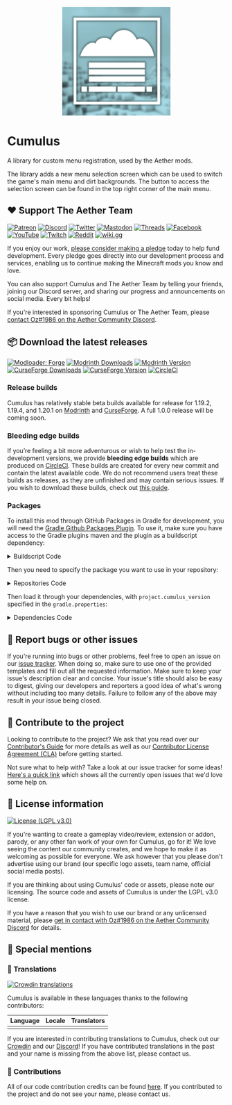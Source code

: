 <p align="center"><img width="250" height="250" src="assets/logo.webp"></p>

# Cumulus

A library for custom menu registration, used by the Aether mods.

The library adds a new menu selection screen which can be used to switch the game's main menu and dirt backgrounds. The button to access the selection screen can be found in the top right corner of the main menu.

## :heart: Support The Aether Team

[![Patreon](https://img.shields.io/endpoint.svg?url=https%3A%2F%2Fshieldsio-patreon.vercel.app%2Fapi%3Fusername%3DTheAetherTeam%26type%3Dpatrons&style=flat-square&logoColor=white)](https://patreon.com/TheAetherTeam)
[![Discord](https://img.shields.io/discord/118816101936267265.svg?label=discord&logoColor=FFFFFF&logo=discord&color=7289DA&style=flat-square)](https://discord.gg/aethermod)
[![Twitter](https://img.shields.io/badge/twitter-@DevAether-lightgrey?style=flat-square&logo=twitter&color=1DA1F2&logoColor=white)](https://twitter.com/DevAether)
[![Mastodon](https://img.shields.io/mastodon/follow/110581810287361848?domain=https%3A%2F%2Fmastodon.gamedev.place%2F&style=flat-square&logo=mastodon&logoColor=white&label=mastodon&color=858AFA)](https://mastodon.gamedev.place/@DevAether)
[![Threads](https://custom-icon-badges.demolab.com/badge/threads-devaether-green?logo=instagram-threads&style=flat-square&color=000000)](https://www.threads.net/@devaether)
[![Facebook](https://img.shields.io/badge/facebook-AetherMod-blue?logo=facebook&style=flat-square&color=1877F2&logoColor=white)](https://www.facebook.com/AetherMod)
[![YouTube](https://img.shields.io/badge/youtube-@DevAether-blue?color=FF0000&label=youtube&logo=youtube&style=flat-square)](https://www.youtube.com/@DevAether)
[![Twitch](https://img.shields.io/twitch/status/theaetherteam?logo=twitch&style=flat-square&logoColor=white)](https://www.twitch.tv/theaetherteam)
[![Reddit](https://img.shields.io/reddit/subreddit-subscribers/TheAether?color=FF4500&label=reddit&logo=reddit&style=flat-square&logoColor=white)](https://www.reddit.com/r/TheAether/)
[![wiki.gg](https://custom-icon-badges.demolab.com/badge/wiki.gg-aether-green?logo=wikigg&style=flat-square&color=FF1980)](https://aether.wiki.gg/)

If you enjoy our work, [please consider making a pledge](https://patreon.com/TheAetherTeam) today to help fund development. Every pledge goes directly into our development process and services, enabling us to continue making the Minecraft mods you know and love.

You can also support Cumulus and The Aether Team by telling your friends, joining our Discord server, and sharing our progress and announcements on social media. Every bit helps!

If you're interested in sponsoring Cumulus or The Aether Team, please [contact Oz#1986 on the Aether Community Discord](https://discord.gg/aethermod).

## :package: Download the latest releases
[![Modloader: Forge](https://img.shields.io/badge/mod%20loader-forge-CC974D?style=flat-square)](https://files.minecraftforge.net/net/minecraftforge/forge/)
[![Modrinth Downloads](https://img.shields.io/modrinth/dt/cumulus?color=00AF5C&logo=modrinth)](https://modrinth.com/mod/cumulus)
[![Modrinth Version](https://img.shields.io/modrinth/game-versions/cumulus?color=00AF5C&label=latest&logo=modrinth&last=true)](https://modrinth.com/mod/cumulus)
[![CurseForge Downloads](http://cf.way2muchnoise.eu/cumulus.svg)](https://www.curseforge.com/minecraft/mc-mods/cumulus)
[![CurseForge Version](http://cf.way2muchnoise.eu/versions/cumulus_latest.svg)](https://www.curseforge.com/minecraft/mc-mods/cumulus)
[![CircleCI](https://circleci.com/gh/The-Aether-Team/Cumulus/tree/1.20.1-develop.svg?style=shield)](https://app.circleci.com/pipelines/github/The-Aether-Team/Cumulus?branch=1.20.1-develop)
### Release builds
Cumulus has relatively stable beta builds available for release for 1.19.2, 1.19.4, and 1.20.1 on [Modrinth](https://modrinth.com/mod/cumulus) and [CurseForge](https://www.curseforge.com/minecraft/mc-mods/cumulus). A full 1.0.0 release will be coming soon.

### Bleeding edge builds
If you’re feeling a bit more adventurous or wish to help test the in-development versions, we provide **bleeding edge builds** which are produced on [CircleCI](https://app.circleci.com/pipelines/github/The-Aether-Team/Cumulus). These builds are created for every new commit and contain the latest available code. We do not recommend users treat these builds as releases, as they are unfinished and may contain serious issues. If you wish to download these builds, check out [this guide](https://github.com/The-Aether-Team/Cumulus/wiki/CircleCI-Guide).

### Packages
To install this mod through GitHub Packages in Gradle for development, you will need the [Gradle Github Packages Plugin](https://github.com/0ffz/gpr-for-gradle). To use it, make sure you have access to the Gradle plugins maven and the plugin as a buildscript dependency:

<details>
<summary> Buildscript Code</summary>

`settings.gradle`
```
pluginManagement {
    repositories {
        gradlePluginPortal()
    }
}
```

`build.gradle`
```
plugins {
    id 'io.github.0ffz.github-packages' version '[1,2)'
}
```

</details>

Then you need to specify the package you want to use in your repository:

<details>
<summary> Repositories Code</summary>

```
repositories {
  ...
  maven githubPackage.invoke("The-Aether-Team/Cumulus")
}
```

</details>

Then load it through your dependencies, with `project.cumulus_version` specified in the `gradle.properties`:

<details>
<summary> Dependencies Code</summary>

```
dependencies {
  ...
  implementation fg.deobf("com.aetherteam.cumulus:cumulus_menus:${project.cumulus_version}")
  ...
}
```

</details>

## :bug: Report bugs or other issues
If you're running into bugs or other problems, feel free to open an issue on our [issue tracker](https://github.com/The-Aether-Team/Cumulus/issues). When doing so, make sure to use one of the provided templates and fill out all the requested information. Make sure to keep your issue's description clear and concise. Your issue's title should also be easy to digest, giving our developers and reporters a good idea of what's wrong without including too many details. Failure to follow any of the above may result in your issue being closed.

## :wrench: Contribute to the project
Looking to contribute to the project? We ask that you read over our [Contributor's Guide](https://github.com/The-Aether-Team/Cumulus/blob/1.19.4-develop/docs/CONTRIBUTING.md) for more details as well as our [Contributor License Agreement (CLA)](https://github.com/The-Aether-Team/Cumulus/blob/1.19.4-develop/docs/AGREEMENT.md) before getting started.

Not sure what to help with? Take a look at our issue tracker for some ideas! [Here's a quick link](https://github.com/The-Aether-Team/Cumulus/labels/status%2Fhelp-wanted) which shows all the currently open issues that we'd love some help on.

## :scroll: License information
[![License (LGPL v3.0)](https://img.shields.io/badge/license-LGPL%20v3.0-green.svg?style=flat-square)](https://github.com/The-Aether-Team/Cumulus/blob/1.19.4-develop/LICENSE.txt)

If you're wanting to create a gameplay video/review, extension or addon, parody, or any other fan work of your own for Cumulus, go for it! We love seeing the content our community creates, and we hope to make it as welcoming as possible for everyone. We ask however that you please don't advertise using our brand (our specific logo assets, team name, official social media posts).

If you are thinking about using Cumulus' code or assets, please note our licensing. The source code and assets of Cumulus is under the LGPL v3.0 license.

If you have a reason that you wish to use our brand or any unlicensed material, please [get in contact with Oz#1986 on the Aether Community Discord](https://discord.gg/aethermod) for details.

## :star2: Special mentions
### :speech_balloon: Translations
[![Crowdin translations](https://img.shields.io/badge/crowdin-cumulus-blue?color=55BC5C&label=crowdin&logo=crowdin&style=flat-square)](https://translate.cumulus.devaether.com/)

Cumulus is available in these languages thanks to the following contributors:

| Language                    | Locale  | Translators                                                                                                |
|-----------------------------|---------|------------------------------------------------------------------------------------------------------------|
|                       |  |                                                                                                   |

If you are interested in contributing translations to Cumulus, check out our [Crowdin](https://translate.cumulus.devaether.com/) and our [Discord](https://discord.gg/aethermod)! If you have contributed translations in the past and your name is missing from the above list, please contact us.

### :hammer: Contributions
All of our code contribution credits can be found [here](https://github.com/The-Aether-Team/Cumulus/blob/1.19.4-develop/docs/CREDITS.txt). If you contributed to the project and do not see your name, please contact us.
